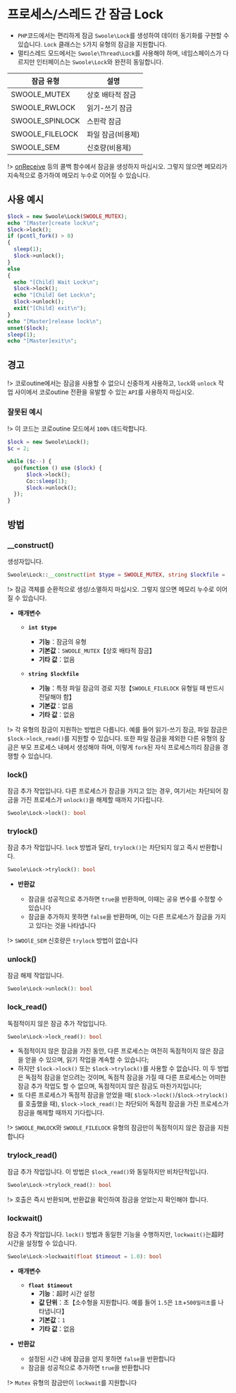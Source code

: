 # 프로세스/스레드 간 잠금 Lock

* `PHP`코드에서는 편리하게 잠금 `Swoole\Lock`를 생성하여 데이터 동기화를 구현할 수 있습니다. `Lock` 클래스는 `5`가지 유형의 잠금을 지원합니다.
* 멀티스레드 모드에서는 `Swoole\Thread\Lock`를 사용해야 하며, 네임스페이스가 다르지만 인터페이스는 `Swoole\Lock`와 완전히 동일합니다.


잠금 유형 | 설명
---|---
SWOOLE_MUTEX | 상호 배타적 잠금
SWOOLE_RWLOCK | 읽기-쓰기 잠금
SWOOLE_SPINLOCK | 스핀락 잠금
SWOOLE_FILELOCK | 파일 잠금(비용제)
SWOOLE_SEM | 신호량(비용제)

!> [onReceive](/server/events?id=onreceive) 등의 콜백 함수에서 잠금을 생성하지 마십시오. 그렇지 않으면 메모리가 지속적으로 증가하여 메모리 누수로 이어질 수 있습니다.


## 사용 예시

```php
$lock = new Swoole\Lock(SWOOLE_MUTEX);
echo "[Master]create lock\n";
$lock->lock();
if (pcntl_fork() > 0)
{
  sleep(1);
  $lock->unlock();
} 
else
{
  echo "[Child] Wait Lock\n";
  $lock->lock();
  echo "[Child] Get Lock\n";
  $lock->unlock();
  exit("[Child] exit\n");
}
echo "[Master]release lock\n";
unset($lock);
sleep(1);
echo "[Master]exit\n";
```


## 경고

!> 코로outine에서는 잠금을 사용할 수 없으니 신중하게 사용하고, `lock`와 `unlock` 작업 사이에서 코로outine 전환을 유발할 수 있는 `API`를 사용하지 마십시오.


### 잘못된 예시

!> 이 코드는 코로outine 모드에서 `100%` 데드락합니다.

```php
$lock = new Swoole\Lock();
$c = 2;

while ($c--) {
  go(function () use ($lock) {
      $lock->lock();
      Co::sleep(1);
      $lock->unlock();
  });
}
```


## 방법


### __construct()

생성자입니다.

```php
Swoole\Lock::__construct(int $type = SWOOLE_MUTEX, string $lockfile = '');
```

!> 잠금 객체를 순환적으로 생성/소멸하지 마십시오. 그렇지 않으면 메모리 누수로 이어질 수 있습니다.

  * **매개변수** 

    * **`int $type`**
      * **기능**：잠금의 유형
      * **기본값**：`SWOOLE_MUTEX`【상호 배타적 잠금】
      * **기타 값**：없음

    * **`string $lockfile`**
      * **기능**：특정 파일 잠금의 경로 지정【`SWOOLE_FILELOCK` 유형일 때 반드시 전달해야 함】
      * **기본값**：없음
      * **기타 값**：없음

!> 각 유형의 잠금이 지원하는 방법은 다릅니다. 예를 들어 읽기-쓰기 잠금, 파일 잠금은 `$lock->lock_read()`를 지원할 수 있습니다. 또한 파일 잠금을 제외한 다른 유형의 잠금은 부모 프로세스 내에서 생성해야 하며, 이렇게 `fork`된 자식 프로세스끼리 잠금을 경쟁할 수 있습니다.


### lock()

잠금 추가 작업입니다. 다른 프로세스가 잠금을 가지고 있는 경우, 여기서는 차단되어 잠금을 가진 프로세스가 `unlock()`을 해제할 때까지 기다립니다.

```php
Swoole\Lock->lock(): bool
```


### trylock()

잠금 추가 작업입니다. `lock` 방법과 달리, `trylock()`는 차단되지 않고 즉시 반환합니다.

```php
Swoole\Lock->trylock(): bool
```

  * **반환값**

    * 잠금을 성공적으로 추가하면 `true`을 반환하며, 이때는 공유 변수를 수정할 수 있습니다
    * 잠금을 추가하지 못하면 `false`을 반환하며, 이는 다른 프로세스가 잠금을 가지고 있다는 것을 나타냅니다

!> `SWOOlE_SEM` 신호량은 `trylock` 방법이 없습니다


### unlock()

잠금 해제 작업입니다.

```php
Swoole\Lock->unlock(): bool
```


### lock_read()

독점적이지 않은 잠금 추가 작업입니다.

```php
Swoole\Lock->lock_read(): bool
```

* 독점적이지 않은 잠금을 가진 동안, 다른 프로세스는 여전히 독점적이지 않은 잠금을 얻을 수 있으며, 읽기 작업을 계속할 수 있습니다;
* 하지만 `$lock->lock()` 또는 `$lock->trylock()`를 사용할 수 없습니다. 이 두 방법은 독점적 잠금을 얻으려는 것이며, 독점적 잠금을 가질 때 다른 프로세스는 어떠한 잠금 추가 작업도 할 수 없으며, 독점적이지 않은 잠금도 마찬가지입니다;
* 또 다른 프로세스가 독점적 잠금을 얻었을 때( `$lock->lock()`/`$lock->trylock()`를 호출했을 때), `$lock->lock_read()`는 차단되어 독점적 잠금을 가진 프로세스가 잠금을 해제할 때까지 기다립니다.

!> `SWOOLE_RWLOCK`와 `SWOOLE_FILELOCK` 유형의 잠금만이 독점적이지 않은 잠금을 지원합니다


### trylock_read()

잠금 추가 작업입니다. 이 방법은 `$lock_read()`와 동일하지만 비차단적입니다.

```php
Swoole\Lock->trylock_read(): bool
```

!> 호출은 즉시 반환되며, 반환값을 확인하여 잠금을 얻었는지 확인해야 합니다.

### lockwait()

잠금 추가 작업입니다. `lock()` 방법과 동일한 기능을 수행하지만, `lockwait()`는超时 시간을 설정할 수 있습니다.

```php
Swoole\Lock->lockwait(float $timeout = 1.0): bool
```

  * **매개변수** 

    * **`float $timeout`**
      * **기능**：超时 시간 설정
      * **값 단위**：초【소수형을 지원합니다. 예를 들어 `1.5`은 `1초`+`500밀리초`를 나타냅니다】
      * **기본값**：`1`
      * **기타 값**：없음

  * **반환값**

    * 설정된 시간 내에 잠금을 얻지 못하면 `false`을 반환합니다
    * 잠금을 성공적으로 추가하면 `true`을 반환합니다

!> `Mutex` 유형의 잠금만이 `lockwait`를 지원합니다
